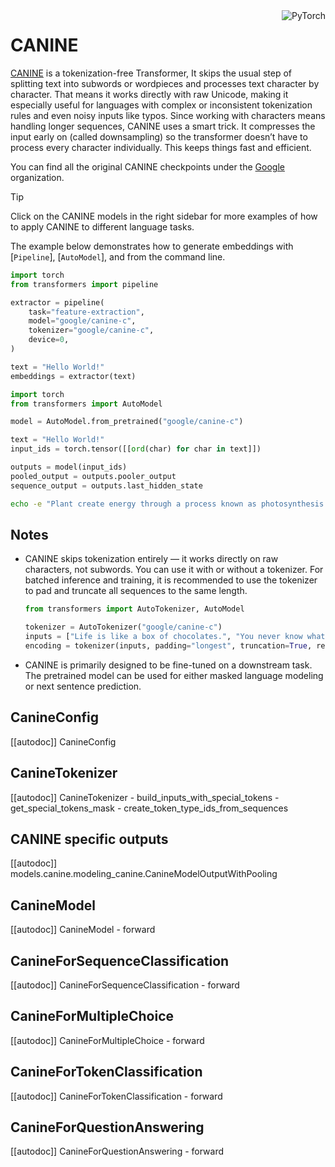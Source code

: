 <!--Copyright 2021 The HuggingFace Team. All rights reserved.

Licensed under the Apache License, Version 2.0 (the "License"); you may not use this file except in compliance with
the License. You may obtain a copy of the License at

http://www.apache.org/licenses/LICENSE-2.0

Unless required by applicable law or agreed to in writing, software distributed under the License is distributed on
an "AS IS" BASIS, WITHOUT WARRANTIES OR CONDITIONS OF ANY KIND, either express or implied. See the License for the
specific language governing permissions and limitations under the License.

⚠️ Note that this file is in Markdown but contain specific syntax for our doc-builder (similar to MDX) that may not be
rendered properly in your Markdown viewer.

-->

<div style="float: right;">
    <div class="flex flex-wrap space-x-1">
        <img alt="PyTorch" src="https://img.shields.io/badge/PyTorch-DE3412?style=flat&logo=pytorch&logoColor=white">
    </div>
</div>

# CANINE

[CANINE](https://huggingface.co/papers/2103.06874) is a tokenization-free Transformer, It skips the usual step of splitting text into subwords or wordpieces and processes text character by character. That means it works directly with raw Unicode, making it especially useful for languages with complex or inconsistent tokenization rules and even noisy inputs like typos. Since working with characters means handling longer sequences, CANINE uses a smart trick. It compresses the input early on (called downsampling) so the transformer doesn’t have to process every character individually. This keeps things fast and efficient.

You can find all the original CANINE checkpoints under the [Google](https://huggingface.co/google?search_models=canine) organization.

> [!TIP]
> Click on the CANINE models in the right sidebar for more examples of how to apply CANINE to different language tasks.

The example below demonstrates how to generate embeddings with [`Pipeline`], [`AutoModel`], and from the command line.

<hfoptions id="usage">
<hfoption id="Pipeline">

```py
import torch
from transformers import pipeline

extractor = pipeline(
    task="feature-extraction",
    model="google/canine-c",
    tokenizer="google/canine-c",
    device=0,               
)

text = "Hello World!"
embeddings = extractor(text)
```

</hfoption>
<hfoption id="AutoModel">

```py
import torch
from transformers import AutoModel

model = AutoModel.from_pretrained("google/canine-c")

text = "Hello World!"
input_ids = torch.tensor([[ord(char) for char in text]])

outputs = model(input_ids)  
pooled_output = outputs.pooler_output
sequence_output = outputs.last_hidden_state
```

</hfoption>
<hfoption id="transformers CLI">

```bash
echo -e "Plant create energy through a process known as photosynthesis." | transformers-cli run --task feature-extraction --model google/canine-c --device 0
```

</hfoption>
</hfoptions>

## Notes

- CANINE skips tokenization entirely — it works directly on raw characters, not subwords. You can use it with or without a tokenizer. For batched inference and training, it is recommended to use the tokenizer to pad and truncate all sequences to the same length.

    ```py
    from transformers import AutoTokenizer, AutoModel
    
    tokenizer = AutoTokenizer("google/canine-c")
    inputs = ["Life is like a box of chocolates.", "You never know what you gonna get."]
    encoding = tokenizer(inputs, padding="longest", truncation=True, return_tensors="pt")
    ```
- CANINE is primarily designed to be fine-tuned on a downstream task. The pretrained model can be used for either masked language modeling or next sentence prediction.

## CanineConfig

[[autodoc]] CanineConfig

## CanineTokenizer

[[autodoc]] CanineTokenizer
    - build_inputs_with_special_tokens
    - get_special_tokens_mask
    - create_token_type_ids_from_sequences

## CANINE specific outputs

[[autodoc]] models.canine.modeling_canine.CanineModelOutputWithPooling

## CanineModel

[[autodoc]] CanineModel
    - forward

## CanineForSequenceClassification

[[autodoc]] CanineForSequenceClassification
    - forward

## CanineForMultipleChoice

[[autodoc]] CanineForMultipleChoice
    - forward

## CanineForTokenClassification

[[autodoc]] CanineForTokenClassification
    - forward

## CanineForQuestionAnswering

[[autodoc]] CanineForQuestionAnswering
    - forward
